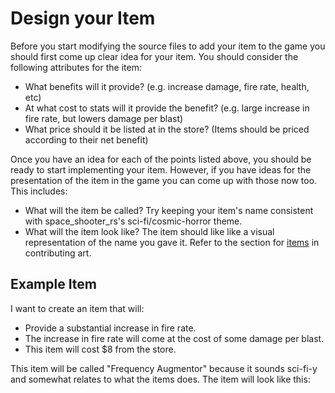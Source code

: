 # Design your Item

Before you start modifying the source files to add your item to the game you should first come up clear idea for your item. You should consider the following attributes for the item:

- What benefits will it provide? (e.g. increase damage, fire rate, health, etc)
- At what cost to stats will it provide the benefit? (e.g. large increase in fire rate, but lowers damage per blast)
- What price should it be listed at in the store? (Items should be priced according to their net benefit)

Once you have an idea for each of the points listed above, you should be ready to start implementing your item. However, if you have ideas for the presentation of the item in the game you can come up with those now too. This includes:

- What will the item be called? Try keeping your item's name consistent with space_shooter_rs's sci-fi/cosmic-horror theme.
- What will the item look like? The item should like like a visual representation of the name you gave it. Refer to the section for [items]() in contributing art.

## Example Item

I want to create an item that will:

- Provide a substantial increase in fire rate.
- The increase in fire rate will come at the cost of some damage per blast.
- This item will cost $8 from the store.

This item will be called "Frequency Augmentor" because it sounds sci-fi-y and somewhat relates to what the items does.
The item will look like this:
